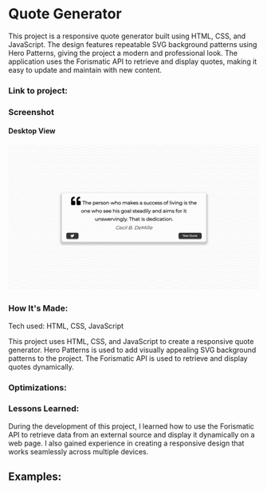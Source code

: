 # Quote Generator
This project is a responsive quote generator built using HTML, CSS, and JavaScript. The design features repeatable SVG background patterns using Hero Patterns, giving the project a modern and professional look. The application uses the Forismatic API to retrieve and display quotes, making it easy to update and maintain with new content.

### Link to project: 

<!-- Screenshot of the quote generator -->
### Screenshot
#### Desktop View

![](/src/images/desktop-view.png)

### How It's Made:

Tech used: HTML, CSS, JavaScript

This project uses HTML, CSS, and JavaScript to create a responsive quote generator. Hero Patterns is used to add visually appealing SVG background patterns to the project. The Forismatic API is used to retrieve and display quotes dynamically.

### Optimizations:
<!-- (optional) -->
<!-- No optimizations were made to this project. -->

### Lessons Learned:
During the development of this project, I learned how to use the Forismatic API to retrieve data from an external source and display it dynamically on a web page. I also gained experience in creating a responsive design that works seamlessly across multiple devices.

## Examples:
<!-- Other portfolio projects -->